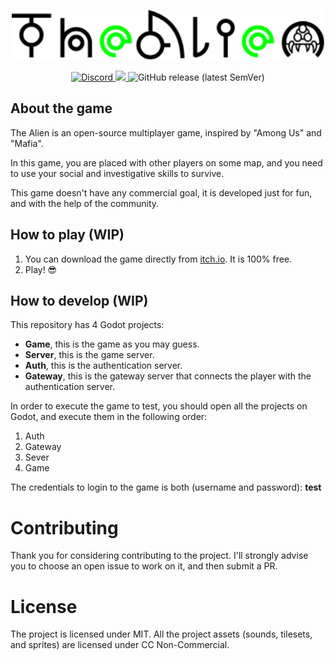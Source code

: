 <p align="center">
  <a href="http://www.sumelms.com">
    <img src=".github/logo.svg" height="80"/>
  </a>
</p>

<p align="center">
  <a href="https://discord.gg/FqXEuYZ" target="_blank">
    <img alt="Discord" src="https://img.shields.io/discord/768176989953327135">
  </a>
  <a aria-label="Versão do Godot" href="https://godotengine.org/">
    <img src="https://img.shields.io/badge/godot-3.2-informational?logo=godot-engine"></img>
  </a>
  <img alt="GitHub release (latest SemVer)" src="https://img.shields.io/github/v/release/indieverso/thealien">
</p>

## About the game

The Alien is an open-source multiplayer game, inspired by "Among Us" and "Mafia".

In this game, you are placed with other players on some map, and you need to use your social and investigative skills to survive.

This game doesn't have any commercial goal, it is developed just for fun, and with the help of the community.

## How to play (WIP)

1. You can download the game directly from [itch.io](https://rluders.itch.io/the-alien). It is 100% free.
2. Play! 😎

## How to develop (WIP)

This repository has 4 Godot projects:

- **Game**, this is the game as you may guess.
- **Server**, this is the game server.
- **Auth**, this is the authentication server.
- **Gateway**, this is the gateway server that connects the player with the authentication server.

In order to execute the game to test, you should open all the projects on Godot, and execute them in the following order:

1. Auth
2. Gateway
3. Sever
4. Game

The credentials to login to the game is both (username and password): **test**

# Contributing

Thank you for considering contributing to the project. I'll strongly advise you to choose an open issue to work on it, and then submit a PR.

# License

The project is licensed under MIT. All the project assets (sounds, tilesets, and sprites) are licensed under CC Non-Commercial.
